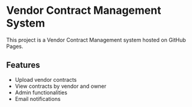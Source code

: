# Vendor Contract Management System

This project is a Vendor Contract Management system hosted on GitHub Pages. 

## Features
- Upload vendor contracts
- View contracts by vendor and owner
- Admin functionalities
- Email notifications
